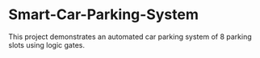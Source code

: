 # Smart-Car-Parking-System
This project demonstrates an automated car parking system of 8 parking slots using logic gates. 
